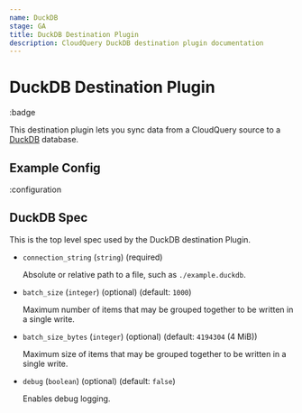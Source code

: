 ```yaml
---
name: DuckDB
stage: GA
title: DuckDB Destination Plugin
description: CloudQuery DuckDB destination plugin documentation
---
```

# DuckDB Destination Plugin

:badge

This destination plugin lets you sync data from a CloudQuery source to a [DuckDB](https://duckdb.org/) database.

## Example Config

:configuration

## DuckDB Spec

This is the top level spec used by the DuckDB destination Plugin.

- `connection_string` (`string`) (required)

  Absolute or relative path to a file, such as `./example.duckdb`.

- `batch_size` (`integer`) (optional) (default: `1000`)

  Maximum number of items that may be grouped together to be written in a single write.

- `batch_size_bytes` (`integer`) (optional) (default: `4194304` (4 MiB))

  Maximum size of items that may be grouped together to be written in a single write.

- `debug` (`boolean`) (optional) (default: `false`)

  Enables debug logging.
